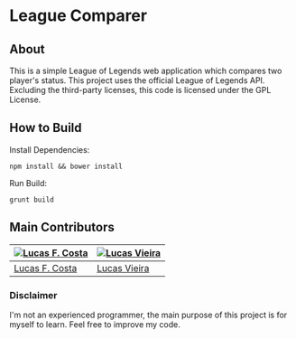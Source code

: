 # League Comparer

## About

This is a simple League of Legends web application which compares two player's status.
This project uses the official League of Legends API.
Excluding the third-party licenses, this code is licensed under the GPL License.

## How to Build

Install Dependencies:
```batch
npm install && bower install
```

Run Build:
```batch
grunt build
```

## Main Contributors

[![Lucas F. Costa](http://s15.postimg.org/86qcwe053/6868147.png)](https://github.com/lucasfcosta) | [![Lucas Vieira](http://s27.postimg.org/jtkpkk2in/6868148.png)](https://github.com/vieira.lucas)
--- | ---
[Lucas F. Costa](https://github.com/lucasfcosta) | [Lucas Vieira](https://github.com/vieira.lucas)


### Disclaimer
I'm not an experienced programmer, the main purpose of this project is for myself to learn. Feel free to improve my code.
